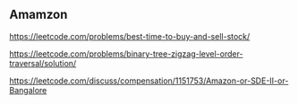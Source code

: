 ## Amamzon

https://leetcode.com/problems/best-time-to-buy-and-sell-stock/

https://leetcode.com/problems/binary-tree-zigzag-level-order-traversal/solution/

https://leetcode.com/discuss/compensation/1151753/Amazon-or-SDE-II-or-Bangalore